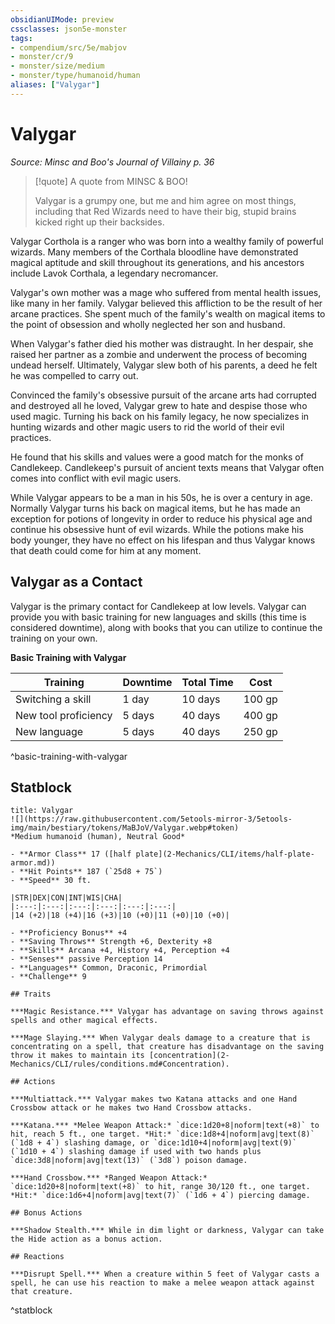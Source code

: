 ```yaml
---
obsidianUIMode: preview
cssclasses: json5e-monster
tags:
- compendium/src/5e/mabjov
- monster/cr/9
- monster/size/medium
- monster/type/humanoid/human
aliases: ["Valygar"]
---
```

# Valygar
*Source: Minsc and Boo's Journal of Villainy p. 36*  

> [!quote] A quote from MINSC & BOO!  
> 
> Valygar is a grumpy one, but me and him agree on most things, including that Red Wizards need to have their big, stupid brains kicked right up their backsides.

Valygar Corthola is a ranger who was born into a wealthy family of powerful wizards. Many members of the Corthala bloodline have demonstrated magical aptitude and skill throughout its generations, and his ancestors include Lavok Corthala, a legendary necromancer.

Valygar's own mother was a mage who suffered from mental health issues, like many in her family. Valygar believed this affliction to be the result of her arcane practices. She spent much of the family's wealth on magical items to the point of obsession and wholly neglected her son and husband.

When Valygar's father died his mother was distraught. In her despair, she raised her partner as a zombie and underwent the process of becoming undead herself. Ultimately, Valygar slew both of his parents, a deed he felt he was compelled to carry out.

Convinced the family's obsessive pursuit of the arcane arts had corrupted and destroyed all he loved, Valygar grew to hate and despise those who used magic. Turning his back on his family legacy, he now specializes in hunting wizards and other magic users to rid the world of their evil practices.

He found that his skills and values were a good match for the monks of Candlekeep. Candlekeep's pursuit of ancient texts means that Valygar often comes into conflict with evil magic users.

While Valygar appears to be a man in his 50s, he is over a century in age. Normally Valygar turns his back on magical items, but he has made an exception for potions of longevity in order to reduce his physical age and continue his obsessive hunt of evil wizards. While the potions make his body younger, they have no effect on his lifespan and thus Valygar knows that death could come for him at any moment.

## Valygar as a Contact

Valygar is the primary contact for Candlekeep at low levels. Valygar can provide you with basic training for new languages and skills (this time is considered downtime), along with books that you can utilize to continue the training on your own.

**Basic Training with Valygar**

| Training | Downtime | Total Time | Cost |
|----------|----------|------------|------|
| Switching a skill | 1 day | 10 days | 100 gp |
| New tool proficiency | 5 days | 40 days | 400 gp |
| New language | 5 days | 40 days | 250 gp |
^basic-training-with-valygar

## Statblock

```ad-statblock
title: Valygar
![](https://raw.githubusercontent.com/5etools-mirror-3/5etools-img/main/bestiary/tokens/MaBJoV/Valygar.webp#token)
*Medium humanoid (human), Neutral Good*

- **Armor Class** 17 ([half plate](2-Mechanics/CLI/items/half-plate-armor.md))
- **Hit Points** 187 (`25d8 + 75`)
- **Speed** 30 ft.

|STR|DEX|CON|INT|WIS|CHA|
|:---:|:---:|:---:|:---:|:---:|:---:|
|14 (+2)|18 (+4)|16 (+3)|10 (+0)|11 (+0)|10 (+0)|

- **Proficiency Bonus** +4
- **Saving Throws** Strength +6, Dexterity +8
- **Skills** Arcana +4, History +4, Perception +4
- **Senses** passive Perception 14
- **Languages** Common, Draconic, Primordial
- **Challenge** 9

## Traits

***Magic Resistance.*** Valygar has advantage on saving throws against spells and other magical effects.

***Mage Slaying.*** When Valygar deals damage to a creature that is concentrating on a spell, that creature has disadvantage on the saving throw it makes to maintain its [concentration](2-Mechanics/CLI/rules/conditions.md#Concentration).

## Actions

***Multiattack.*** Valygar makes two Katana attacks and one Hand Crossbow attack or he makes two Hand Crossbow attacks.

***Katana.*** *Melee Weapon Attack:* `dice:1d20+8|noform|text(+8)` to hit, reach 5 ft., one target. *Hit:* `dice:1d8+4|noform|avg|text(8)` (`1d8 + 4`) slashing damage, or `dice:1d10+4|noform|avg|text(9)` (`1d10 + 4`) slashing damage if used with two hands plus `dice:3d8|noform|avg|text(13)` (`3d8`) poison damage.

***Hand Crossbow.*** *Ranged Weapon Attack:* `dice:1d20+8|noform|text(+8)` to hit, range 30/120 ft., one target. *Hit:* `dice:1d6+4|noform|avg|text(7)` (`1d6 + 4`) piercing damage.

## Bonus Actions

***Shadow Stealth.*** While in dim light or darkness, Valygar can take the Hide action as a bonus action.

## Reactions

***Disrupt Spell.*** When a creature within 5 feet of Valygar casts a spell, he can use his reaction to make a melee weapon attack against that creature.
```
^statblock